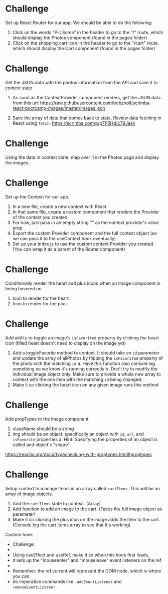 # Challenge
   Set up React Router for our app. We should be able to do the following:
1. Click on the words "Pic Some" in the header to go to the "/" route, which should display the Photos component (found in the pages folder)
2. Click on the shopping cart icon in the header to go to the "/cart" route, which should display the Cart component (found in the pages folder)

# Challenge
   Get the JSON data with the photos information from the API and save it to context state
1. As soon as the ContextProvider component renders, get the JSON data from this url: 
https://raw.githubusercontent.com/bobziroll/scrimba-react-bootcamp-images/master/images.json

2. Save the array of data that comes back to state.
Review data fetching in React using `fetch`: 
https://scrimba.com/p/p7P5Hd/c79Jask

# Challenge
   Using the data in context state, map over it in the Photos page and display the images.


# Challenge
   Set up the Context for our app.
1. In a new file, create a new context with React
2. In that same file, create a custom component that renders the Provider of the context you created
3. For now, just pass in an empty string "" as the context provider's value prop
4. Export the custom Provider component and the full context object (so we can pass it to the useContext hook eventually)
5. Set up your index.js to use the custom context Provider you created. (You can wrap it as a parent of the Router component)


# Challenge
   Conditionally render the heart and plus icons when an Image component is being hovered on
1. Icon to render for the heart:
   <i className="ri-heart-line favorite"></i>
2. Icon to render for the plus:
   <i className="ri-add-circle-line cart"></i>



# Challenge
   Add ability to toggle an image's `isFavorited` property by clicking the heart icon (filled heart doesn't need to display on the image yet)
1. Add a toggleFavorite method to context. It should take an `id` parameter and update the array of allPhotos by flipping the `isFavorited` property of the photo with the matching `id`
    a. Have this function also console.log something so we know it's running correctly
    b. Don't try to modify the individual image object only. Make sure to provide a whole new array to context with the one item with the matching `id` being changed.
2. Make it so clicking the heart icon on any given image runs this method

# Challenge
   Add propTypes to the Image component
1. className should be a string
2. img should be an object, specifically an object with `id`, `url`, and `isFavorite` properties
    a. Hint: Specifying the properties of an object is called and object's "shape"

https://reactjs.org/docs/typechecking-with-proptypes.html#proptypes


# Challenge
   Setup context to manage items in an array called `cartItems`. This will be an array of image objects.
1. Add the `cartItems` state to context. (Array)
2. Add function to add an image to the cart. (Takes the full image object as parameter)
3. Make it so clicking the plus icon on the image adds the item to the cart. (Console.log the cart items array to see that it's working)



Custom hook

* Challenge:
* 
* Using useEffect and useRef, make it so when this hook first loads,
* it sets up the "mouseenter" and "mouseleave" event listeners on the ref.
* 
* Remember: the ref.current will represent the DOM node, which is where you can
* do imperative commands like `.addEventListener` and `removeEventListener`.